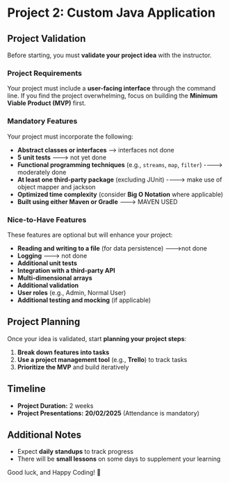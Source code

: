 # Project 2: Custom Java Application  

## Project Validation  
Before starting, you must **validate your project idea** with the instructor.  

### Project Requirements  
Your project must include a **user-facing interface** through the command line. If you find the project overwhelming, focus on building the **Minimum Viable Product (MVP)** first.  

### Mandatory Features  
Your project must incorporate the following:  
- **Abstract classes or interfaces**  --> interfaces not done
- **5 unit tests**  ---> not yet done
- **Functional programming techniques** (e.g., `streams`, `map`, `filter`)  ----> moderately done
- **At least one third-party package** (excluding JUnit)  ----> make use of object mapper and jackson
- **Optimized time complexity** (consider **Big O Notation** where applicable)  
- **Built using either Maven or Gradle**  ---> MAVEN USED

### Nice-to-Have Features  
These features are optional but will enhance your project:  
- **Reading and writing to a file** (for data persistence)  --->not done
- **Logging**  ---> not done
- **Additional unit tests**  
- **Integration with a third-party API**  
- **Multi-dimensional arrays**  
- **Additional validation**  
- **User roles** (e.g., Admin, Normal User)  
- **Additional testing and mocking** (if applicable)  

## Project Planning  
Once your idea is validated, start **planning your project steps**:  
1. **Break down features into tasks**  
2. **Use a project management tool** (e.g., **Trello**) to track tasks  
3. **Prioritize the MVP** and build iteratively  

## Timeline  
- **Project Duration:** 2 weeks  
- **Project Presentations:** **20/02/2025** (Attendance is mandatory)  

## Additional Notes  
- Expect **daily standups** to track progress  
- There will be **small lessons** on some days to supplement your learning  

Good luck, and Happy Coding! 🚀  
